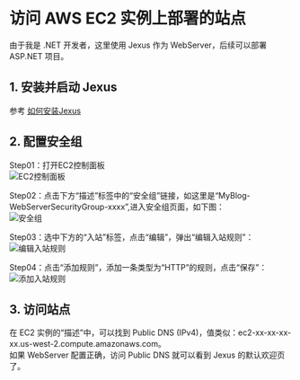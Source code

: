 # 访问 AWS EC2 实例上部署的站点

由于我是 .NET 开发者，这里使用 Jexus 作为 WebServer，后续可以部署 ASP.NET 项目。

## 1. 安装并启动 Jexus
参考 [如何安装Jexus](../HowToInstallJexus/index.html)

## 2. 配置安全组

Step01：打开EC2控制面板  
![EC2控制面板](http://ojm289en8.bkt.clouddn.com/image/20170212/AWS-EC2-Security.png)  

Step02：点击下方“描述”标签中的“安全组”链接，如这里是“MyBlog-WebServerSecurityGroup-xxxx”,进入安全组页面，如下图：  
![安全组](http://ojm289en8.bkt.clouddn.com/image/20170212/AWS-EC2-SecurityGroup-Inbound.png)  

Step03：选中下方的“入站”标签，点击“编辑”，弹出“编辑入站规则”：  
![编辑入站规则](http://ojm289en8.bkt.clouddn.com/image/20170212/AWS-EC2-SecurityGroup-Edit-Rules-Inbound-default.png)  

Step04：点击“添加规则”，添加一条类型为“HTTP”的规则，点击“保存”：  
![添加入站规则](http://ojm289en8.bkt.clouddn.com/image/20170212/AWS-EC2-SecurityGroup-Add-Rules-Inbound.png)  

## 3. 访问站点
在 EC2 实例的“描述”中，可以找到 Public DNS (IPv4)，值类似：ec2-xx-xx-xx-xx.us-west-2.compute.amazonaws.com。  
如果 WebServer 配置正确，访问 Public DNS 就可以看到 Jexus 的默认欢迎页了。

